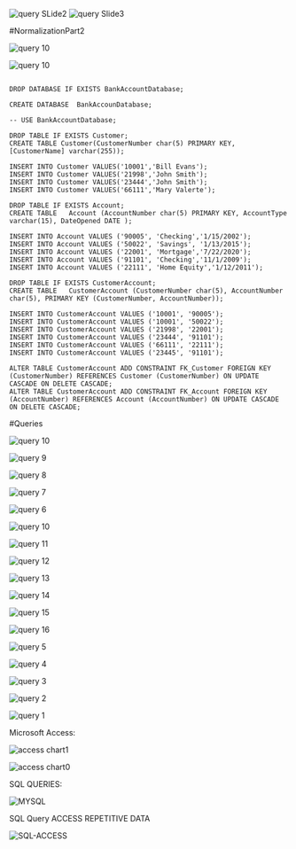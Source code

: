 
![query SLide2](https://github.com/RubenGavidia/Databases_mysql_sql-server_PostgreSQL.SQL_Portfolio_RubenGavidia0x/blob/main/mysql/NormalizationPart1_Slide2.JPG)
![query Slide3](https://github.com/RubenGavidia/Databases_mysql_sql-server_PostgreSQL.SQL_Portfolio_RubenGavidia0x/blob/main/mysql/NormalizationPart1_Slide3.JPG)

#NormalizationPart2

![query 10](https://github.com/RubenGavidia/Databases_mysql_sql-server_PostgreSQL.SQL_Portfolio_RubenGavidia0x/blob/main/mysql/Assigment_2_Slide2.JPG?raw=true)

![query 10](https://github.com/RubenGavidia/Databases_mysql_sql-server_PostgreSQL.SQL_Portfolio_RubenGavidia0x/blob/main/mysql/modelbank_EER_Diagram.jpg)

```

DROP DATABASE IF EXISTS BankAccountDatabase;

CREATE DATABASE  BankAccounDatabase;

-- USE BankAccountDatabase;

DROP TABLE IF EXISTS Customer;
CREATE TABLE Customer(CustomerNumber char(5) PRIMARY KEY,[CustomerName] varchar(255));

INSERT INTO Customer VALUES('10001','Bill Evans');
INSERT INTO Customer VALUES('21998','John Smith');
INSERT INTO Customer VALUES('23444','John Smith');
INSERT INTO Customer VALUES('66111','Mary Valerte');

DROP TABLE IF EXISTS Account;
CREATE TABLE   Account (AccountNumber char(5) PRIMARY KEY, AccountType varchar(15), DateOpened DATE );

INSERT INTO Account VALUES ('90005', 'Checking','1/15/2002');
INSERT INTO Account VALUES ('50022', 'Savings', '1/13/2015');
INSERT INTO Account VALUES ('22001', 'Mortgage','7/22/2020');
INSERT INTO Account VALUES ('91101', 'Checking','11/1/2009');
INSERT INTO Account VALUES ('22111', 'Home Equity','1/12/2011');

DROP TABLE IF EXISTS CustomerAccount;
CREATE TABLE   CustomerAccount (CustomerNumber char(5), AccountNumber char(5), PRIMARY KEY (CustomerNumber, AccountNumber));

INSERT INTO CustomerAccount VALUES ('10001', '90005');
INSERT INTO CustomerAccount VALUES ('10001', '50022');
INSERT INTO CustomerAccount VALUES ('21998', '22001');
INSERT INTO CustomerAccount VALUES ('23444', '91101');
INSERT INTO CustomerAccount VALUES ('66111', '22111');
INSERT INTO CustomerAccount VALUES ('23445', '91101');

ALTER TABLE CustomerAccount ADD CONSTRAINT FK_Customer FOREIGN KEY (CustomerNumber) REFERENCES Customer (CustomerNumber) ON UPDATE CASCADE ON DELETE CASCADE;
ALTER TABLE CustomerAccount ADD CONSTRAINT FK_Account FOREIGN KEY (AccountNumber) REFERENCES Account (AccountNumber) ON UPDATE CASCADE ON DELETE CASCADE;
```

#Queries

![query 10](https://github.com/RubenGavidia/Data_Portfolio_RubenGavidia0x/blob/main/sql_server/Query10.png)

![query 9](https://github.com/RubenGavidia/Data_Portfolio_RubenGavidia0x/blob/main/sql_server/Query9.png)

![query 8](https://github.com/RubenGavidia/Data_Portfolio_RubenGavidia0x/blob/main/sql_server/Query8.png)

![query 7](https://github.com/RubenGavidia/Data_Portfolio_RubenGavidia0x/blob/main/sql_server/Query7.png)

![query 6](https://github.com/RubenGavidia/Data_Portfolio_RubenGavidia0x/blob/main/sql_server/Query6.png)

![query 10](https://github.com/RubenGavidia/Data_Portfolio_RubenGavidia0x/blob/main/sql_server/Query6.png)

![query 11](https://github.com/RubenGavidia/Data_Portfolio_RubenGavidia0x/blob/main/sql_server/Query11.png)

![query 12](https://github.com/RubenGavidia/Data_Portfolio_RubenGavidia0x/blob/main/sql_server/Query12.png)

![query 13](https://github.com/RubenGavidia/Data_Portfolio_RubenGavidia0x/blob/main/sql_server/Query13.png)

![query 14](https://github.com/RubenGavidia/Data_Portfolio_RubenGavidia0x/blob/main/sql_server/Query14.png)

![query 15](https://github.com/RubenGavidia/Data_Portfolio_RubenGavidia0x/blob/main/sql_server/Query15.png)

![query 16](https://github.com/RubenGavidia/Data_Portfolio_RubenGavidia0x/blob/main/sql_server/Query16.png)

![query 5](https://github.com/RubenGavidia/Data_Portfolio_RubenGavidia0x/blob/main/sql_server/Query5.png)

![query 4](https://github.com/RubenGavidia/Data_Portfolio_RubenGavidia0x/blob/main/sql_server/Query4.png)

![query 3](https://github.com/RubenGavidia/Data_Portfolio_RubenGavidia0x/blob/main/sql_server/Query3.png)

![query 2](https://github.com/RubenGavidia/Data_Portfolio_RubenGavidia0x/blob/main/sql_server/Query2.png)

![query 1](https://github.com/RubenGavidia/Data_Portfolio_RubenGavidia0x/blob/main/sql_server/Query1.png)


Microsoft Access:

![access chart1](https://github.com/RubenGavidia/Data_Portfolio_RubenGavidia0x/blob/main/Microsoft_Access_Portfolio_RubenGavidia0x/chart%20microsoft%20access1.jpg?raw=true)


![access chart0](https://github.com/RubenGavidia/Data_Portfolio_RubenGavidia0x/blob/main/Microsoft_Access_Portfolio_RubenGavidia0x/chart%20microsoft%20access0.png?raw=true)

SQL QUERIES:

![MYSQL](https://cdn.discordapp.com/attachments/816065077877800990/825788871677444127/unknown.png)

SQL Query ACCESS REPETITIVE DATA

![SQL-ACCESS](https://github.com/RubenGavidia/Data_Portfolio_RubenGavidia0x/blob/main/DATA/2images_normalization_with_access.png?raw=true)
